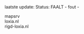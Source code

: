 laatste update: 
Status: FAALT - fout - 
<div class="service R">mapsrv</div><div class="service G">loxia.nl</div><div class="service G">rigd-loxia.nl</div>
